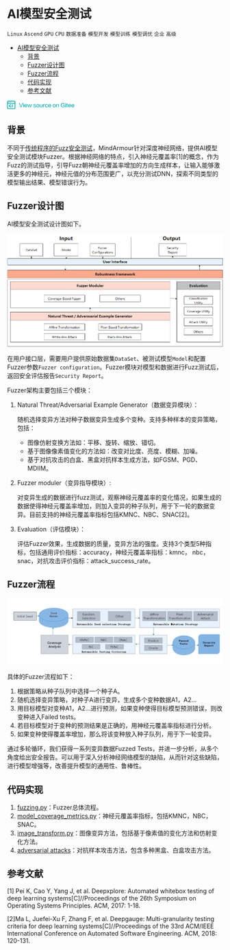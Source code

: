 # AI模型安全测试

`Linux` `Ascend` `GPU` `CPU` `数据准备` `模型开发` `模型训练` `模型调优` `企业` `高级`


<!-- TOC -->
- [AI模型安全测试](#ai模型安全测试)
    - [背景](#背景)
    - [Fuzzer设计图](#Fuzzer设计图)
    - [Fuzzer流程](#Fuzzer流程)
    - [代码实现](#代码实现)
    - [参考文献](#参考文献)

<!-- /TOC -->

<a href="https://gitee.com/mindspore/docs/blob/master/docs/source_zh_cn/design/mindarmour/fuzzer_design.md" target="_blank"><img src="../../_static/logo_source.png"></a>

## 背景

不同于[传统程序的Fuzz安全测试](https://zhuanlan.zhihu.com/p/43432370)，MindArmour针对深度神经网络，提供AI模型安全测试模块Fuzzer。根据神经网络的特点，引入神经元覆盖率[1]的概念，作为Fuzz的测试指导，引导Fuzz朝神经元覆盖率增加的方向生成样本，让输入能够激活更多的神经元，神经元值的分布范围更广，以充分测试DNN，探索不同类型的模型输出结果、模型错误行为。

## Fuzzer设计图

AI模型安全测试设计图如下。

![fuzz_architecture](./images/fuzz_architecture.png)

在用户接口层，需要用户提供原始数据集`DataSet`、被测试模型`Model`和配置Fuzzer参数`Fuzzer configuration`。Fuzzer模块对模型和数据进行Fuzz测试后，返回安全评估报告`Security Report`。

Fuzzer架构主要包括三个模块：

1. Natural Threat/Adversarial Example Generator（数据变异模块）：

   随机选择变异方法对种子数据变异生成多个变种。支持多种样本的变异策略， 包括：

   - 图像仿射变换方法如：平移、旋转、缩放、错切。
   - 基于图像像素值变化的方法如：改变对比度、亮度、模糊、加噪。
   - 基于对抗攻击的白盒、黑盒对抗样本生成方法，如FGSM、PGD、MDIIM。

2. Fuzzer moduler（变异指导模块）:

   对变异生成的数据进行fuzz测试，观察神经元覆盖率的变化情况，如果生成的数据使得神经元覆盖率增加，则加入变异的种子队列，用于下一轮的数据变异。目前支持的神经元覆盖率指标包括KMNC、NBC、SNAC[2]。

3. Evaluation（评估模块）：

   评估Fuzzer效果，生成数据的质量，变异方法的强度。支持3个类型5种指标，包括通用评价指标：accuracy，神经元覆盖率指标：kmnc， nbc，snac，对抗攻击评价指标：attack_success_rate。

## Fuzzer流程

![fuzz_process](./images/fuzz_process.png)

具体的Fuzzer流程如下：

1. 根据策略从种子队列中选择一个种子A。
2. 随机选择变异策略，对种子A进行变异，生成多个变种数据A1，A2...
3. 用目标模型对变种A1，A2...进行预测，如果变种使得目标模型预测错误，则改变种进入Failed tests。
4. 若目标模型对于变种的预测结果是正确的，用神经元覆盖率指标进行分析。
5. 如果变种使得覆盖率增加，那么将该变种放入种子队列，用于下一轮变异。

通过多轮循环，我们获得一系列变异数据Fuzzed Tests，并进一步分析，从多个角度给出安全报告。可以用于深入分析神经网络模型的缺陷，从而针对这些缺陷，进行模型增强等，改善提升模型的通用性、鲁棒性。

## 代码实现

1. [fuzzing.py](https://gitee.com/mindspore/mindarmour/blob/master/mindarmour/fuzz_testing/fuzzing.py)：Fuzzer总体流程。
2. [model_coverage_metrics.py](https://gitee.com/mindspore/mindarmour/blob/master/mindarmour/fuzz_testing/model_coverage_metrics.py)：神经元覆盖率指标，包括KMNC，NBC，SNAC。
3. [image_transform.py](https://gitee.com/mindspore/mindarmour/blob/master/mindarmour/fuzz_testing/image_transform.py)：图像变异方法，包括基于像素值的变化方法和仿射变化方法。
4. [adversarial attacks](https://gitee.com/mindspore/mindarmour/tree/master/mindarmour/adv_robustness/attacks)：对抗样本攻击方法，包含多种黑盒、白盒攻击方法。

## 参考文献

[1] Pei K, Cao Y, Yang J, et al. Deepxplore: Automated whitebox testing of deep learning systems[C]//Proceedings of the 26th Symposium on Operating Systems Principles. ACM, 2017: 1-18.

[2]Ma L, Juefei-Xu F, Zhang F, et al. Deepgauge: Multi-granularity testing criteria for deep learning systems[C]//Proceedings of the 33rd ACM/IEEE International Conference on Automated Software Engineering. ACM, 2018: 120-131.
